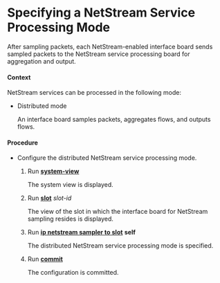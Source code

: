 Specifying a NetStream Service Processing Mode
==============================================

After sampling packets, each NetStream-enabled interface board sends sampled packets to the NetStream service processing board for aggregation and output.

#### Context

NetStream services can be processed in the following mode:

* Distributed mode
  
  An interface board samples packets, aggregates flows, and outputs flows.

#### Procedure

* Configure the distributed NetStream service processing mode.
  1. Run [**system-view**](cmdqueryname=system-view)
     
     
     
     The system view is displayed.
  2. Run [**slot**](cmdqueryname=slot) *slot-id*
     
     
     
     The view of the slot in which the interface board for NetStream sampling resides is displayed.
  3. Run [**ip netstream sampler to slot**](cmdqueryname=ip+netstream+sampler+to+slot) **self**
     
     
     
     The distributed NetStream service processing mode is specified.
  4. Run [**commit**](cmdqueryname=commit)
     
     
     
     The configuration is committed.